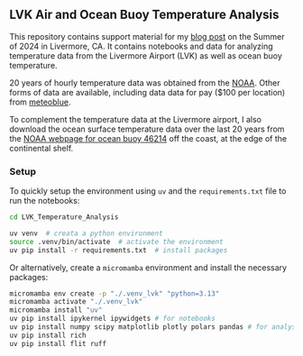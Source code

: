 ## LVK Air and Ocean Buoy Temperature Analysis

This repository contains support material for my [blog post](https://jdsalmonson.github.io/livermore-summer-2024/) on the Summer of 2024 in Livermore, CA.  It contains notebooks and data for analyzing temperature data from the Livermore Airport (LVK) as well as ocean buoy temperature.  

20 years of hourly temperature data was obtained from the [NOAA](https://www.ncei.noaa.gov/access/search/data-search/local-climatological-data-v2?bbox=37.740,-121.823,37.612,-121.695&pageNum=2&dataTypes=HourlyDryBulbTemperature&dataTypes=HourlyWetBulbTemperature&dataTypes=MonthlyMaximumTemperature&dataTypes=MonthlyMeanTemperature&dataTypes=MonthlyMinimumTemperature&startDate=2024-01-01T00:00:00&endDate=2024-10-01T23:59:59).  Other forms of data are available, including data data for pay ($100 per location) from [meteoblue](https://www.meteoblue.com/en/weather/historyclimate/weatherarchive/livermore-municipal-airport_united-states_5367403?fcstlength=1y&year=2024&month=10).

To complement the temperature data at the Livermore airport, I also download the ocean surface temperature data over the last 20 years from the [NOAA webpage for ocean buoy 46214](https://www.ndbc.noaa.gov/station_page.php?station=46214) off the coast, at the edge of the continental shelf.

### Setup

To quickly setup the environment using `uv` and the `requirements.txt` file to run the notebooks:
```bash
cd LVK_Temperature_Analysis

uv venv  # creata a python environment
source .venv/bin/activate  # activate the environment
uv pip install -r requirements.txt  # install packages
```

Or alternatively, create a `micromamba` environment and install the necessary packages:
```bash
micromamba env create -p "./.venv_lvk" "python=3.13"
micromamba activate "./.venv_lvk"
micromamba install "uv"
uv pip install ipykernel ipywidgets # for notebooks
uv pip install numpy scipy matplotlib plotly polars pandas # for analysis
uv pip install rich
uv pip install flit ruff
```

